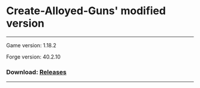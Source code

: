 # Create-Alloyed-Guns' modified version

---

Game version: 1.18.2

Forge version: 40.2.10

### Download: [Releases]()

---
